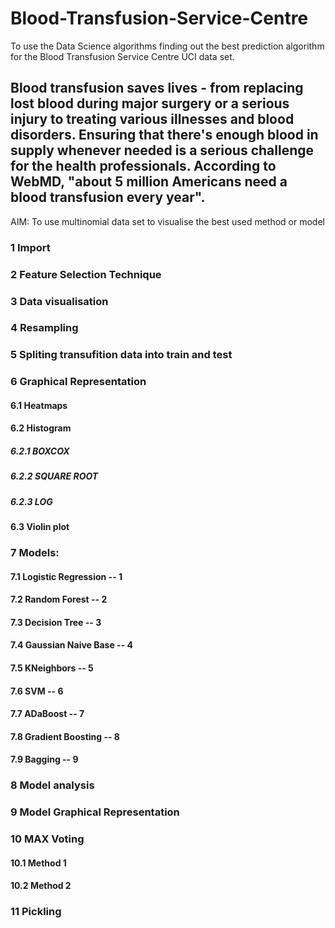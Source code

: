 # Blood-Transfusion-Service-Centre
To use the Data Science algorithms finding out the best prediction algorithm for the Blood Transfusion Service Centre UCI data set. 
## Blood transfusion saves lives - from replacing lost blood during major surgery or a serious injury to treating various illnesses and blood disorders. Ensuring that there's enough blood in supply whenever needed is a serious challenge for the health professionals. According to WebMD, "about 5 million Americans need a blood transfusion every year".
AIM: To use multinomial data set to visualise the best used method or model <br />
### 1 Import <br />
### 2 Feature Selection Technique <br />
### 3 Data visualisation <br />
### 4 Resampling <br />
### 5 Spliting transufition data into train and test <br />
### 6 Graphical Representation <br />
#### 6.1 Heatmaps <br />
#### 6.2 Histogram <br />
##### 6.2.1 BOXCOX <br />
##### 6.2.2 SQUARE ROOT <br />
##### 6.2.3 LOG <br />
#### 6.3 Violin plot <br />
### 7 Models: <br />
#### 7.1 Logistic Regression -- 1 <br />
#### 7.2 Random Forest -- 2 <br />
#### 7.3 Decision Tree -- 3 <br />
#### 7.4 Gaussian Naive Base -- 4 <br />
#### 7.5 KNeighbors -- 5 <br />
#### 7.6 SVM -- 6 <br />
#### 7.7 ADaBoost -- 7 <br />
#### 7.8 Gradient Boosting -- 8 <br />
#### 7.9 Bagging -- 9 <br />
### 8 Model analysis <br />
### 9 Model Graphical Representation <br />
### 10 MAX Voting <br />
#### 10.1 Method 1 <br />
#### 10.2 Method 2 <br />
### 11 Pickling <br />
